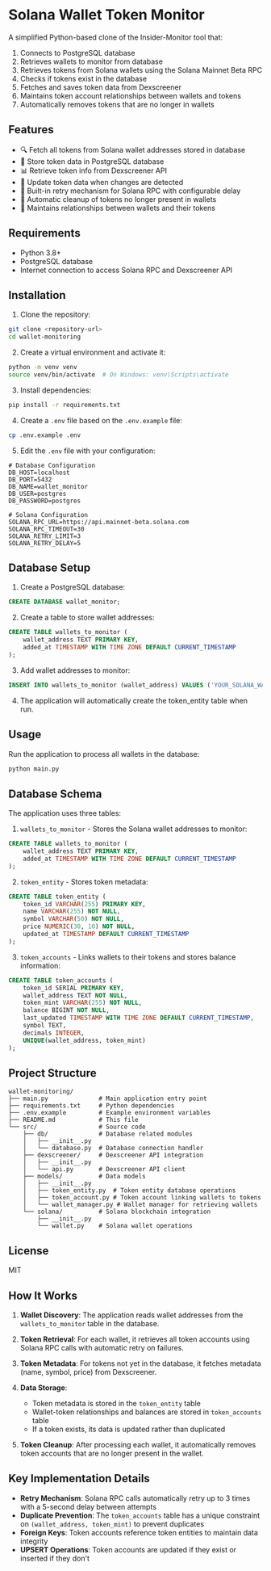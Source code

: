 # Solana Wallet Token Monitor

A simplified Python-based clone of the Insider-Monitor tool that:

1. Connects to PostgreSQL database
2. Retrieves wallets to monitor from database
3. Retrieves tokens from Solana wallets using the Solana Mainnet Beta RPC
4. Checks if tokens exist in the database
5. Fetches and saves token data from Dexscreener
6. Maintains token account relationships between wallets and tokens
7. Automatically removes tokens that are no longer in wallets

## Features

- 🔍 Fetch all tokens from Solana wallet addresses stored in database
- 💾 Store token data in PostgreSQL database
- 📊 Retrieve token info from Dexscreener API
- 🔄 Update token data when changes are detected
- 🔁 Built-in retry mechanism for Solana RPC with configurable delay
- 🧹 Automatic cleanup of tokens no longer present in wallets
- 🔗 Maintains relationships between wallets and their tokens

## Requirements

- Python 3.8+
- PostgreSQL database
- Internet connection to access Solana RPC and Dexscreener API

## Installation

1. Clone the repository:
```bash
git clone <repository-url>
cd wallet-monitoring
```

2. Create a virtual environment and activate it:
```bash
python -m venv venv
source venv/bin/activate  # On Windows: venv\Scripts\activate
```

3. Install dependencies:
```bash
pip install -r requirements.txt
```

4. Create a `.env` file based on the `.env.example` file:
```bash
cp .env.example .env
```

5. Edit the `.env` file with your configuration:
```
# Database Configuration
DB_HOST=localhost
DB_PORT=5432
DB_NAME=wallet_monitor
DB_USER=postgres
DB_PASSWORD=postgres

# Solana Configuration
SOLANA_RPC_URL=https://api.mainnet-beta.solana.com
SOLANA_RPC_TIMEOUT=30
SOLANA_RETRY_LIMIT=3
SOLANA_RETRY_DELAY=5
```

## Database Setup

1. Create a PostgreSQL database:
```sql
CREATE DATABASE wallet_monitor;
```

2. Create a table to store wallet addresses:
```sql
CREATE TABLE wallets_to_monitor (
    wallet_address TEXT PRIMARY KEY,
    added_at TIMESTAMP WITH TIME ZONE DEFAULT CURRENT_TIMESTAMP
);
```

3. Add wallet addresses to monitor:
```sql
INSERT INTO wallets_to_monitor (wallet_address) VALUES ('YOUR_SOLANA_WALLET_ADDRESS');
```

4. The application will automatically create the token_entity table when run.

## Usage

Run the application to process all wallets in the database:
```bash
python main.py
```

## Database Schema

The application uses three tables:

1. `wallets_to_monitor` - Stores the Solana wallet addresses to monitor:
```sql
CREATE TABLE wallets_to_monitor (
    wallet_address TEXT PRIMARY KEY,
    added_at TIMESTAMP WITH TIME ZONE DEFAULT CURRENT_TIMESTAMP
);
```

2. `token_entity` - Stores token metadata:
```sql
CREATE TABLE token_entity (
    token_id VARCHAR(255) PRIMARY KEY,
    name VARCHAR(255) NOT NULL,
    symbol VARCHAR(50) NOT NULL,
    price NUMERIC(30, 10) NOT NULL,
    updated_at TIMESTAMP DEFAULT CURRENT_TIMESTAMP
);
```

3. `token_accounts` - Links wallets to their tokens and stores balance information:
```sql
CREATE TABLE token_accounts (
    token_id SERIAL PRIMARY KEY,
    wallet_address TEXT NOT NULL,
    token_mint VARCHAR(255) NOT NULL,
    balance BIGINT NOT NULL,
    last_updated TIMESTAMP WITH TIME ZONE DEFAULT CURRENT_TIMESTAMP,
    symbol TEXT,
    decimals INTEGER,
    UNIQUE(wallet_address, token_mint)
);
```

## Project Structure

```
wallet-monitoring/
├── main.py              # Main application entry point
├── requirements.txt     # Python dependencies
├── .env.example         # Example environment variables
├── README.md            # This file
└── src/                 # Source code
    ├── db/              # Database related modules
    │   ├── __init__.py
    │   └── database.py  # Database connection handler
    ├── dexscreener/     # Dexscreener API integration
    │   ├── __init__.py
    │   └── api.py       # Dexscreener API client
    ├── models/          # Data models
    │   ├── __init__.py
    │   ├── token_entity.py  # Token entity database operations
    │   ├── token_account.py # Token account linking wallets to tokens
    │   └── wallet_manager.py # Wallet manager for retrieving wallets
    └── solana/          # Solana blockchain integration
        ├── __init__.py
        └── wallet.py    # Solana wallet operations
```

## License

MIT 

## How It Works

1. **Wallet Discovery**: The application reads wallet addresses from the `wallets_to_monitor` table in the database.

2. **Token Retrieval**: For each wallet, it retrieves all token accounts using Solana RPC calls with automatic retry on failures.

3. **Token Metadata**: For tokens not yet in the database, it fetches metadata (name, symbol, price) from Dexscreener.

4. **Data Storage**:
   - Token metadata is stored in the `token_entity` table
   - Wallet-token relationships and balances are stored in `token_accounts` table
   - If a token exists, its data is updated rather than duplicated

5. **Token Cleanup**: After processing each wallet, it automatically removes token accounts that are no longer present in the wallet.

## Key Implementation Details

- **Retry Mechanism**: Solana RPC calls automatically retry up to 3 times with a 5-second delay between attempts
- **Duplicate Prevention**: The `token_accounts` table has a unique constraint on `(wallet_address, token_mint)` to prevent duplicates
- **Foreign Keys**: Token accounts reference token entities to maintain data integrity
- **UPSERT Operations**: Token accounts are updated if they exist or inserted if they don't 

